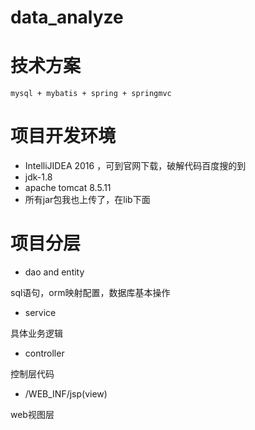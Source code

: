 # data_analyze

# 技术方案

    mysql + mybatis + spring + springmvc
    
# 项目开发环境
    
- IntelliJIDEA 2016 ，可到官网下载，破解代码百度搜的到
- jdk-1.8
- apache tomcat 8.5.11
- 所有jar包我也上传了，在lib下面 
 
# 项目分层

- dao and entity

sql语句，orm映射配置，数据库基本操作
- service

具体业务逻辑

- controller

控制层代码

- /WEB_INF/jsp(view)

web视图层
